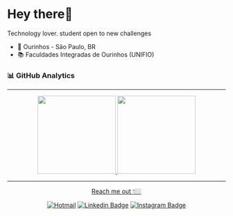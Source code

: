 # Hey there👋

Technology lover. student open to new challenges

  - 📍 Ourinhos - São Paulo, BR
  - 📚 Faculdades Integradas de Ourinhos (UNIFIO)

  ### 📊 GitHub Analytics

<hr>
<div align="center">
  <a href="https://github.com/alanosms">
  <img height="180em" src="https://github-readme-stats.vercel.app/api?username=alanosms&show_icons=true&theme=radical&include_all_commits=true&count_private=true"/>
  <img height="180em" src="https://github-readme-stats.vercel.app/api/top-langs/?username=alanosms&layout=compact&langs_count=7&theme=radical"/>


<hr>

Reach me out 👇🏼
 


[![Hotmail](https://img.shields.io/badge/-Hotmail-0078D4?style=flat-square&logo=microsoft-outlook&logoColor=white)](mailto:alan-martins07@hotmail.com) [![Linkedin Badge](https://img.shields.io/badge/-LinkedIn-blue?style=flat-square&logo=Linkedin&logoColor=white&link=https://www.linkedin.com/in/alanosms/)](https://www.linkedin.com/in/alanosms/) [![Instagram Badge](https://img.shields.io/badge/-Instagram-violet?style=flat-square&logo=Instagram&logoColor=white&link=https://www.instagram.com/alanosms/)](https://www.instagram.com/alanosms/)

 

